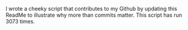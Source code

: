 I wrote a cheeky script that contributes to my Github by updating this ReadMe to illustrate why more than commits matter. This script has run 3073 times.